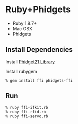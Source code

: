 Ruby+Phidgets
=============

* Ruby 1.8.7+
* Mac OSX
* Phidgets

Install Dependencies
--------------------

Install [Phidget21 Library](http://www.phidgets.com/drivers.php)

Install rubygem

    % gem install ffi phidgets-ffi


Run
---

    % ruby ffi-ifkit.rb
    % ruby ffi-rfid.rb
    % ruby ffi-servo.rb
